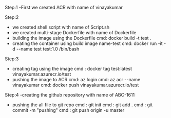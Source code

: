 Step:1 
   -First we created ACR with name of vinayakumar


   
Step:2 
  - we created shell script with name of Script.sh
  - we created multi-stage Dockerfile with name of Dockerfile
  - building the image using the Dockerfile
    cmd: docker build -t test .
  - creating the container using build image name-test
     cmd: docker run -it -d --name test test:1.0 /bin/bash



Step:3
  - creating tag using the image
    cmd : docker tag test:latest vinayakumar.azurecr.io/test
  - pushing the image to ACR
    cmd: az login
    cmd: az acr --name vinayakumar
    cmd: docker push vinayakumar.azurecr.io/test


    
Step:4
 -creating the github repository with name of ABC-1611
 - pushing the all file to git repo
    cmd : git init
    cmd : git add .
   cmd : git commit -m "pushing"
   cmd : git push origin -u master
   
